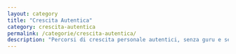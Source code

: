 ```yaml
---
layout: category
title: "Crescita Autentica"
category: crescita-autentica
permalink: /categorie/crescita-autentica/
description: "Percorsi di crescita personale autentici, senza guru e senza fuffa. Per vite reali e persone vere."
---
```

